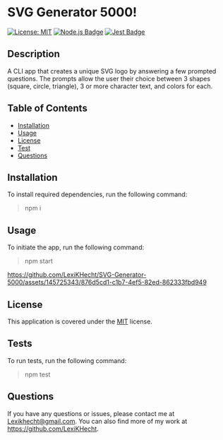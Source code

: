 
  # SVG Generator 5000!

  [![License: MIT](https://img.shields.io/badge/License-MIT-green.svg)](https://opensource.org/licenses/MIT)
  [![Node.js Badge](https://img.shields.io/badge/Node.js-393?logo=nodedotjs&logoColor=fff&style=flat)](https://nodejs.org/en) 
  [![Jest Badge](https://img.shields.io/badge/Jest-C21325?logo=jest&logoColor=fff&style=flat)](https://jestjs.io/)

  ## Description

  A CLI app that creates a unique SVG logo by answering a few prompted questions. The prompts allow the user their choice between 3 shapes (square, circle, triangle), 3 or more character text, and colors for each.

  ## Table of Contents

  * [Installation](#installation)
  * [Usage](#usage)
  * [License](#license)
  * [Test](#tests)
  * [Questions](#questions)

  ## Installation

  To install required dependencies, run the following command:
  > npm i

  ## Usage

  To initiate the app, run the following command:
  > npm start


https://github.com/LexiKHecht/SVG-Generator-5000/assets/145725343/876d5cd1-c1b7-4ef5-82ed-862333fbd949

  ## License

  This application is covered under the [MIT](LICENSE) license.

  ## Tests

  To run tests, run the following command:
  > npm test

  ## Questions

 If you have any questions or issues, please contact me at Lexikhecht@gmail.com. You can also find more of my work at https://github.com/LexiKHecht.
 
